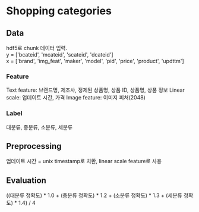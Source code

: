 # Shopping categories

## Data

hdf5로 chunk 데이터 입력.  
y = ['bcateid', 'mcateid', 'scateid', 'dcateid']  
x = ['brand', 'img_feat', 'maker',  'model', 'pid', 'price', 'product',  'updttm']  

### Feature

Text feature: 브랜드명, 제조사, 정제된 상품명, 상품 ID, 상품명, 상품 정보
Linear scale: 업데이트 시간, 가격
Image feature: 이미지 피쳐(2048)

### Label

대분류, 중분류, 소분류, 세분류

## Preprocessing

업데이트 시간 = unix timestamp로 치환, linear scale feature로 사용

## Evaluation

((대분류 정확도) * 1.0 + (중분류 정확도) * 1.2 + (소분류 정확도) * 1.3 + (세분류 정확도) * 1.4) / 4
